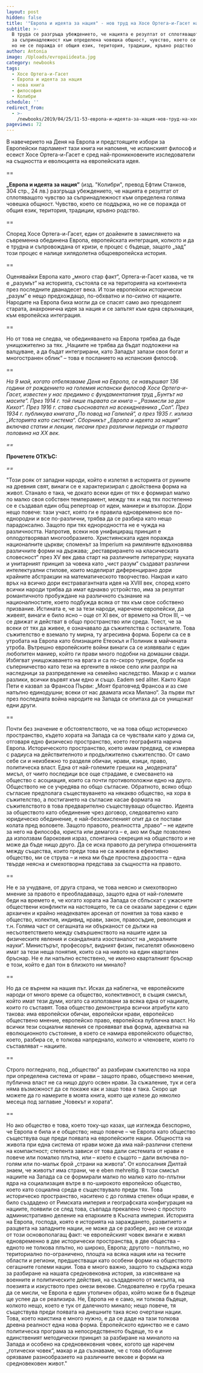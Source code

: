 ```yaml
---
layout: post
hidden: false
title: '"Европа и идеята за нация" - нов труд на Хосе Ортега-и-Гасет на български'
subtitle: >-
  В труда се разгръща убеждението, че нацията е резултат от сплотяващото чувство
  за съпринадлежност към определена човешка общност, чувство, което се поддържа,
  но не се поражда от общия език, територия, традиции, кръвно родство
author: Antonia
image: /Uploads/evropaiideata.jpg
category: newbooks
tags:
  - Хосе Ортега-и-Гасет
  - Европа и идеята за нация
  - нова книга
  - философия
  - Колибри
schedule: ''
redirect_from:
  - >-
    /newbooks/2019/04/25/11-53-европа-и-идеята-за-нация-нов-труд-на-хосе-ортега-и-гасет-на-български
pageviews: 72
---
```

В навечерието на Деня на Европа и предстоящите избори за Европейски парламент тази книга ни напомня, че испанският философ и есеист Хосе Ортега-и-Гасет е сред най-проникновените изследователи на същността и еволюцията на европейската идея.

\==

**„Европа и идеята за нация”** (изд. "Колибри", превод Ефтим Станков, 304 стр., 24 лв.) разгръща убеждението, че нацията е резултат от сплотяващото чувство за съпринадлежност към определена голяма човешка общност. Чувство, което се поддържа, но не се поражда от общия език, територия, традиции, кръвно родство. 

\==

Според  Хосе Ортега-и-Гасет, един от доайените в замислянето на съвременна обединена Европа, европейската интеграция, колкото и да е трудна и съпровождана от кризи, е процес с бъдеще, защото „зад“ този процес е налице хилядолетна общоевропейска история. 

\==

Оценявайки Европа като „много стар факт“, Ортега-и-Гасет казва, че тя е „разумът“ на историята, състояла се на територията на континента през последните дванадесет века. И този европейски исторически „разум“ е нещо предхождащо, по-обхватно и по-силно от нациите. Народите на Европа биха могли да се спасят само ако преодолеят старата, анахронична идея за нация и се запътят към една свръхнация, към европейска интеграция. 

\==

Но от това не следва, че обединяването на Европа трябва да бъде унищожително за тях. „Нациите не трябва да бъдат подложени на валцуване, а да бъдат интегрирани, като Западът запази своя богат и многостранен облик“ – това е посланието на испанския философ.

\==

_На 9 май, когато отбелязваме Деня на Европа, се навършват 136 години от рождението на големия испански философ Хосе Ортега-и-Гасет, известен у нас предимно с фундаменталния труд „Бунтът на масите”. През 1914 г. той пише първата си книга – „Размисли за дон Кихот“. През 1916 г. става съосновател на всекидневника „Сол“. През 1934 г. публикува книгата „По повод на Галилей“, а през 1935 г. излиза „Историята като система“. Сборникът „Европа и идеята за нация“ включва статии и лекции, писани през различни периоди от първата половина на ХХ век._

_\==_

**Прочетете ОТКЪС:**

_\==_

"Този рояк от западни народи, който е излетял в историята от руините на древния свят, винаги се е характеризирал с двойствена форма на живот. Станало е така, че докато всеки един от тях е формирал малко по малко своя собствен темперамент, между тях и над тях постепенно се е създавал един общ репертоар от идеи, маниери и възторзи. Дори нещо повече: тази участ, която ги е правила едновременно все по-еднородни и все по-различни, трябва да се разбира като нещо парадоксално. Защото при тях еднородността не е чужда на различността. Напротив, всеки нов унифициращ принцип е оплодотворявал многообразието. Християнската идея поражда националните църкви; споменът за Imperium на римляните вдъхновява различните форми на държава; „реставрирането на класическата словесност“ през XV век дава старт на различните литератури; науката и унитарният принцип за човека като „чист разум“ създават различни интелектуални стилове, които моделират диференцирано дори крайните абстракции на математическото творчество. Накрая и като връх на всичко дори екстравагантната идея на XVIII век, според която всички народи трябва да имат еднакво устройство, има за резултат романтичното пробуждане на различното съзнание на националностите, което подбужда всяка от тях към свое собствено призвание.  Истината е, че за тези народи, наречени европейски, да живеят, винаги е било ясно – още от XI век, от времето на Отон III, – че се движат и действат в общо пространство или среда. Тоест, че за всеки от тях да живее, е означавало да съжителства с останалите. Това съжителство е вземало ту мирна, ту агресивна форма. Борели са се в утробата на Европа като близнаците Етеокъл и Полиник в майчината утроба. Вътрешно европейските войни винаги са се изявявали с един любопитен маниер, който ги прави много подобни на домашни свади. Избягват унищожаването на врага и са по-скоро турнири, борби на съперничество като тези на ергените в някое село или разпри на наследници за разпределение на семейно наследство. Макар и с малки разлики, всички вървят към едно и също. Eadem sed aliter. Както Карл Пети е казвал за Франсоа Първи: „Моят братовчед Франсоа и аз сме напълно единодушни; всеки от нас двамата иска Милано“. За първи път през последната война народите на Запада се опитаха да се унищожат едни други. 

\==

Почти без значение е обстоятелството, че на това общо историческо пространство, където хората на Запада са се чувствали като у дома си, отговаря едно физическо пространство, което географията нарича Европа. Историческото пространство, което имам предвид, се измерва с радиуса на действителното и продължително съжителство. От само себе си и неизбежно то разделя обичаи, нрави, езици, право, политическа власт. Една от най-големите грешки на „модерната“ мисъл, от чиито последици все още страдаме, е смесването на общество с асоциация, които са почти противоположни едно на друго. Обществото не се учредява по общо съгласие. Обратното, всяко общо съгласие предполага съществуването на някакво общество, на хора в съжителство, а постигането на съгласие касае формата на съжителството в това предварително съществуващо общество. Идеята за обществото като обединение чрез договор, следователно като юридическо обединение, е най-безсмисленият опит да се постави колата пред воловете. Защото правото, реалността „право“ – не идеите за него на философа, юриста или демагога – е, ако ми бъде позволено да използвам бароковия израз, спонтанна секреция на обществото и не може да бъде нищо друго. Да се иска правото да регулира отношенията между същества, които преди това не са живели в ефективно общество, ми се струва – и нека ми бъде простена дързостта – една твърде неясна и смехотворна представа за същността на правото. 

\==

Не е за учудване, от друга страна, че това неясно и смехотворно мнение за правото е преобладаващо, защото една от най-големите беди на времето е, че когато хората на Запада се сблъскат с ужасните обществени конфликти на настоящето, те са се оказали заредени с един архаичен и крайно неадекватен арсенал от понятия за това какво е общество, колектив, индивид, нрави, закон, правосъдие, революция и т.н. Голяма част от сегашната ни обърканост се дължи на несъответствието между съвършенството на нашите идеи за физическите явления и скандалната изостаналост на „моралните науки“. Министърът, професорът, видният физик, писателят обикновено имат за тези неща понятия, които са на нивото на един квартален бръснар. Не е ли напълно естествено, че именно кварталният бръснар е този, който е дал тон в близкото ни минало? 

\==

Но да се върнем на нашия път. Исках да наблегна, че европейските народи от много време са общество, колективност, в същия смисъл, който имат тези думи, когато са използвани за всяка една от нациите, които го съставят. Това общество демонстрира всички атрибути като такова: има европейски обичаи, европейски нрави, европейско обществено мнение, европейско право, европейска публична власт. Но всички тези социални явления се проявяват във форма, адекватна на еволюционното състояние, в което се намира европейското общество, което, разбира се, е толкова напреднало, колкото и членовете, които го съставляват – нациите. 

\==

Строго погледнато, под „общество“ аз разбирам съжителство на хора при определена система от нрави – защото право, обществено мнение, публична власт не са нищо друго освен нрави. За съжаление, тук и сега няма възможност да се покаже как и защо това е така. Скоро ще можете да го намерите в моята книга, която ще излезе до няколко месеца под заглавие „Човекът и хората“. 

\==

Но ако общество е това, което току-що казах, ще изглежда безспорно, че Европа е била и е общество; нещо повече – че Европа като общество съществува още преди появата на европейските нации. Общността на живота при една система от нрави може да има най-различни степени на компактност; степента зависи от това дали системата от нрави е повече или помалко плътна, или – което е същото – дали включва по-голям или по-малък брой „страни на живота“. От колосалния Дилтай знаем, че животът има страни, че е eben mehreitig. В този смисъл нациите на Запада са се формирали малко по малко като по-плътни ядра на социализация вътре в по-широкото европейско общество, което като социална среда е съществувало преди тях. Това историческо пространство, наситено с до голяма степен общи нрави, е било създадено от Римската империя и географската конфигурация на нациите, появили се след това, съвпада прекалено точно с простото административно деление на епархиите в Късната империя. Историята на Европа, господа, която е историята на зараждането, развитието и разцвета на западните нации, не може да се разбере, ако не се изходи от този основополагащ факт: че европейският човек винаги е живял едновременно в две исторически пространства, в две общества – едното не толкова плътно, но широко, Европа; другото – поплътно, но териториално по-ограничено, площта на всяка нация или на тесните области и региони, предшестващи като особени форми на обществото сегашните големи нации. Това е много важно, защото то съдържа кода за разбиране на нашата средновековна история, за изясняване на военните и политическите действия, на създаденото от мисълта, на поезията и изкуството през онези векове. Следователно е груба грешка да се мисли, че Европа е един утопичен образ, който може би в бъдеще ще успее да се реализира. Не, Европа не е само, ни толкова бъдеще, колкото нещо, което е тук от далечното минало; нещо повече, тя съществува преди появата на днешните така ясно очертани нации. Това, което наистина е много нужно, е да се даде на тази толкова древна реалност една нова форма. Европейското единство не е само политическа програма за непосредственото бъдеще, то е и единственият методически принцип за разбиране на миналото на Запада и особено на средновековния човек, когото ще наречем „готически човек“, макар и да съзнаваме, че с това обобщение орязваме разнообразието на различните векове и форми на средновековен живот."
